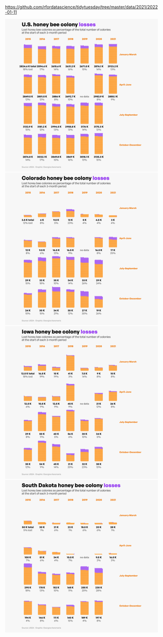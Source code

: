 https://github.com/rfordatascience/tidytuesday/tree/master/data/2021/2022-01-11

![](plots/bee_colonies-United%20States.png)  
![](plots/bee_colonies-Colorado.png)  
![](plots/bee_colonies-Iowa.png)  
![](plots/bee_colonies-South%20Dakota.png)  
